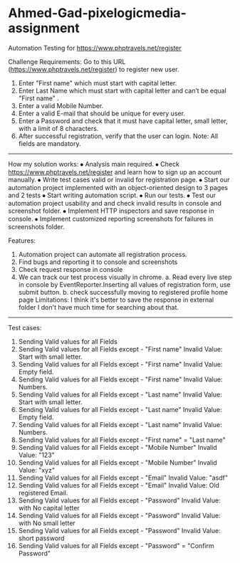 # Ahmed-Gad-pixelogicmedia-assignment
Automation Testing for https://www.phptravels.net/register

Challenge Requirements:
Go to this URL (https://www.phptravels.net/register) to register new user.
1. Enter "First name"  which must start with capital letter.
2. Enter Last Name which must start with capital letter and can’t be equal "First name" .
3. Enter a valid Mobile Number.
4. Enter a valid E-mail that should be unique for every user.
5. Enter a Password and check that it must have capital letter, small letter, with a limit of 8
characters.
6. After successful registration, verify that the user can login.
Note: All fields are mandatory.

****************************************************************************
How my solution works:
⦁	Analysis main required.
⦁	Check https://www.phptravels.net/register and learn how to sign up an account manually.
⦁	Write test cases valid or invalid for registration page.
⦁	Start our automation project  implemented with an object-oriented design to 3 pages and 2 tests
⦁	Start writing automation script.
⦁	Run our tests.
⦁	Test our automation project usability and and check invalid results in console and screenshot folder.
⦁	Implement HTTP inspectors and save response in console.
⦁	Implement customized reporting screenshots for failures in screenshots folder.

Features:
1.	Automation project can automate all registration process.
2.	 Find bugs and reporting it to console and screenshots
3.	 Check request response in console
4.	We can track our test process visually in chrome.
a.	Read every live step in console by EventReporter.Inserting all values of registration form, use submit button.
b.	check successfully moving to registered profile home page
Limitations:
I think it's better to save the response in external folder I don't have much time for searching about that.
*************************************************
Test cases:
1.	Sending Valid values for all Fields 
2.	Sending Valid values for all Fields except - "First name" Invalid Value: Start with small letter.
3.	Sending Valid values for all Fields except - "First name" Invalid Value: Empty field.
4.	Sending Valid values for all Fields except - "First name" Invalid Value: Numbers.
5.	Sending Valid values for all Fields except - "Last name" Invalid Value: Start with small letter.
6.	Sending Valid values for all Fields except - "Last name" Invalid Value: Empty field.
7.	Sending Valid values for all Fields except - "Last name" Invalid Value: Numbers.
8.	Sending Valid values for all Fields except - "First name" = "Last name"
9.	Sending Valid values for all Fields except -  "Mobile Number" Invalid Value: "123" 
10.	Sending Valid values for all Fields except -  "Mobile Number" Invalid Value: "xyz"
11.	Sending Valid values for all Fields except - "Email" Invalid Value: "asdf"
12.	Sending Valid values for all Fields except - "Email" Invalid Value: Old registered Email.
13.	Sending Valid values for all Fields except - "Password" Invalid Value: with No capital letter
14.	Sending Valid values for all Fields except - "Password" Invalid Value: with No small letter
15.	Sending Valid values for all Fields except - "Password" Invalid Value: short password
16.	Sending Valid values for all Fields except - "Password" = "Confirm Password" 
